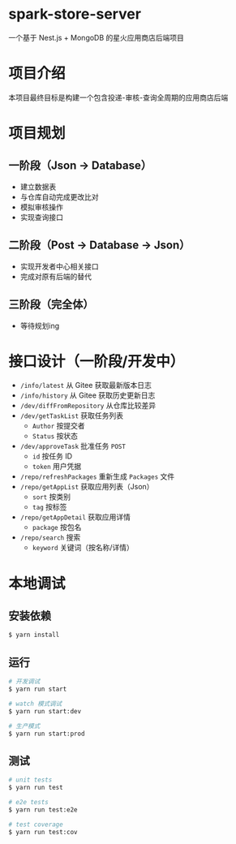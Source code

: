 # spark-store-server

一个基于 Nest.js + MongoDB 的星火应用商店后端项目

# 项目介绍

本项目最终目标是构建一个包含投递-审核-查询全周期的应用商店后端

# 项目规划

## 一阶段（Json -> Database）

- 建立数据表
- 与仓库自动完成更改比对
- 模拟审核操作
- 实现查询接口

## 二阶段（Post -> Database -> Json）

- 实现开发者中心相关接口
- 完成对原有后端的替代

## 三阶段（完全体）

- 等待规划ing

# 接口设计（一阶段/开发中）

- `/info/latest` 从 Gitee 获取最新版本日志
- `/info/history` 从 Gitee 获取历史更新日志
- `/dev/diffFromRepository` 从仓库比较差异
- `/dev/getTaskList` 获取任务列表
  - `Author` 按提交者
  - `Status` 按状态
- `/dev/approveTask` 批准任务 `POST`
  - `id` 按任务 ID
  - `token` 用户凭据
- `/repo/refreshPackages` 重新生成 `Packages` 文件
- `/repo/getAppList` 获取应用列表（Json）
  - `sort` 按类别
  - `tag` 按标签
- `/repo/getAppDetail` 获取应用详情
  - `package` 按包名
- `/repo/search` 搜索
  - `keyword` 关键词（按名称/详情）

# 本地调试

## 安装依赖

```bash
$ yarn install
```

## 运行

```bash
# 开发调试
$ yarn run start

# watch 模式调试
$ yarn run start:dev

# 生产模式
$ yarn run start:prod
```

## 测试

```bash
# unit tests
$ yarn run test

# e2e tests
$ yarn run test:e2e

# test coverage
$ yarn run test:cov
```
